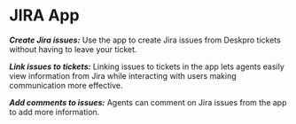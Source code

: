 JIRA App
===

***Create Jira issues:*** Use the app to create Jira issues from Deskpro tickets without having to leave your ticket.

***Link issues to tickets:*** Linking issues to tickets in the app lets agents easily view information from Jira while interacting with users making communication more effective.

***Add comments to issues:*** Agents can comment on Jira issues from the app to add more information.
